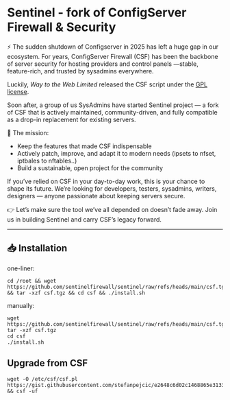 # Sentinel - fork of ConfigServer Firewall & Security

⚡ The sudden shutdown of Configserver in 2025 has left a huge gap in our ecosystem. For years, ConfigServer Firewall (CSF) has been the backbone of server security for hosting providers and control panels —stable, feature-rich, and trusted by sysadmins everywhere.

Luckily, *Way to the Web Limited* released the CSF script under the [GPL license](LICENSE.txt).

Soon after, a group of us SysAdmins have started Sentinel project — a fork of CSF that is actively maintained, community-driven, and fully compatible as a drop-in replacement for existing servers.

🔧 The mission:
* Keep the features that made CSF indispensable
* Actively patch, improve, and adapt it to modern needs (ipsets to nfset, iptbales to nftables..)
* Build a sustainable, open project for the community

If you’ve relied on CSF in your day-to-day work, this is your chance to shape its future. We’re looking for developers, testers, sysadmins, writers, designers — anyone passionate about keeping servers secure.

👉 Let’s make sure the tool we’ve all depended on doesn’t fade away. Join us in building Sentinel and carry CSF’s legacy forward.


--------

## 📥 Installation
one-liner:
```
cd /root && wget https://github.com/sentinelfirewall/sentinel/raw/refs/heads/main/csf.tgz && tar -xzf csf.tgz && cd csf && ./install.sh
```

manually:
```cd /root
wget https://github.com/sentinelfirewall/sentinel/raw/refs/heads/main/csf.tgz
tar -xzf csf.tgz
cd csf
./install.sh
```

## Upgrade from CSF

```
wget -O /etc/csf/csf.pl https://gist.githubusercontent.com/stefanpejcic/e2648c6d02c1468865e3133e1a0adab5/raw/eaafd690629659246f37f5033cebcd8f1bfe1fdc/upgrade.csf.pl && csf -uf
```
